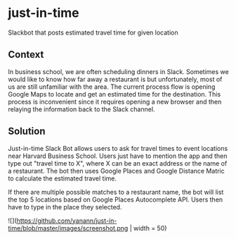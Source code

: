 # just-in-time
Slackbot that posts estimated travel time for given location

## Context
In business school, we are often scheduling dinners in Slack. Sometimes we would like to know how far away a restaurant is but unfortunately, most of us are still unfamiliar with the area. The current process flow is opening Google Maps to locate and get an estimated time for the destination. This process is inconvenient since it requires opening a new browser and then relaying the information back to the Slack channel.

## Solution
Just-in-time Slack Bot allows users to ask for travel times to event locations near Harvard Business School. Users just have to mention the app and then type out "travel time to X", where X can be an exact address or the name of a restaurant. The bot then uses Google Places and Google Distance Matric to calculate the estimated travel time.

If there are multiple possible matches to a restaurant name, the bot will list the top 5 locations based on Google Places Autocomplete API. Users then have to type in the place they selected.

![](https://github.com/yanann/just-in-time/blob/master/images/screenshot.png | width = 50)
